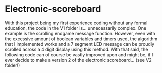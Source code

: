 # Electronic-scoreboard
With this project being my first experience coding without any formal education, the code in the V1 folder is... unnecessarily complex. One example is the scrolling endgame message function. However, even with the excessive amount of boolean variables and timers used, the algorithm that I implemented works and a 7 segment LED message can be proudly scrolled across a 4 digit display using this method. With that said, the following code can of course be vastly improved upon and might be, if I ever decide to make a version 2 of the electronic scoreboard... (see V2 folder!)
